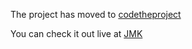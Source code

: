 The project has moved to [codetheproject](https://github.com/codetheproject)

You can check it out live at [JMK](https://)

